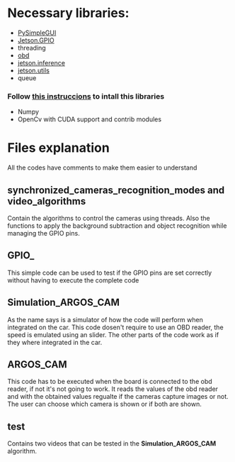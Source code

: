 # Necessary libraries: #
- [PySimpleGUI](https://pysimplegui.readthedocs.io/en/latest/)
- [Jetson.GPIO](https://github.com/NVIDIA/jetson-gpio)
- threading
- [obd](https://python-obd.readthedocs.io/en/latest/)
- [jetson.inference](https://github.com/dusty-nv/jetson-inference)
- [jetson.utils](https://github.com/dusty-nv/jetson-utils)
- queue

### Follow [this instruccions](https://www.pyimagesearch.com/2020/03/25/how-to-configure-your-nvidia-jetson-nano-for-computer-vision-and-deep-learning/) to intall this libraries ###
- Numpy
- OpenCv with CUDA support and contrib modules 

# Files explanation #
All the codes have comments to make them easier to understand

## synchronized_cameras_recognition_modes and video_algorithms ##
Contain the algorithms to control the cameras using threads. Also the functions to apply the background subtraction and object recognition while managing the GPIO pins.

## GPIO_ ##
This simple code can be used to test if the GPIO pins are set correctly without having to execute the complete code

## Simulation_ARGOS_CAM ##
As the name says is a simulator of how the code will perform when integrated on the car. This code dosen't require to use an OBD reader, the speed is emulated using an slider. The other parts of the code work as if they where integrated in the car.

## ARGOS_CAM ##
This code has to be executed when the board is connected to the obd reader, if not it's not going to work. It reads the values of the obd reader and with the obtained values regualte if the cameras capture images or not. The user can choose which camera is shown or if both are shown. 

## test ## 
 Contains two videos that can be tested in the **Simulation_ARGOS_CAM** algorithm.





